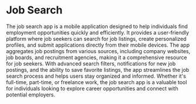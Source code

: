# Job Search
The job search app is a mobile application designed to help individuals find employment opportunities quickly and efficiently. It provides a user-friendly platform where job seekers can search for job listings, create personalized profiles, and submit applications directly from their mobile devices. The app aggregates job postings from various sources, including company websites, job boards, and recruitment agencies, making it a comprehensive resource for job seekers. With advanced search filters, notifications for new job postings, and the ability to save favorite listings, the app streamlines the job search process and helps users stay organized and informed. Whether it's full-time, part-time, or freelance work, the job search app is a valuable tool for individuals looking to explore career opportunities and connect with potential employers.

